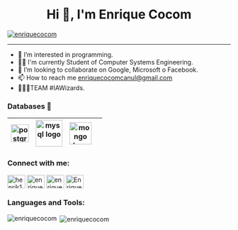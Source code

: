 <h1 align="center">Hi 👋, I'm Enrique Cocom</h1>



<p align="left"> <a href="https://github.com/ryo-ma/github-profile-trophy"><img src="https://github-profile-trophy.vercel.app/?username=enriquecocom" alt="enriquecocom" /></a> </p>

-------------

- 👀 I’m interested in programming.
- 👨‍💻 I'm currently Student of Computer Systems Engineering.
- 💞️ I’m looking to collaborate on Google, Microsoft o Facebook.
- 📫 How to reach me enriquecocomcanul@gmail.com
- 🧙‍♂️✨TEAM #IAWizards.

### Databases :floppy_disk:

| [<img src="https://www.postgresql.org/media/img/about/press/elephant.png" alt="postgres logo" width="40">](https://www.postgresql.org/) | [<img src="https://i0.wp.com/www.elearningworld.org/wp-content/uploads/2019/04/MySQL.svg.png" alt="mysql logo" width="60">](https://www.mysql.com/) | [<img src="https://cdn.worldvectorlogo.com/logos/mongodb-icon-1.svg" alt="mongo logo" width="50">](https://www.mongodb.com/es) | |
| --------------------------------------------------------------------------------------------- | ---------------------------------------------------------------------------------- | -------------------------------------------------------------------------------------- | ------ |







<h3 align="left">Connect with me:</h3>
<p align="left">
<a href="https://twitter.com/Henrik1493" target="blank"><img align="center" src="https://raw.githubusercontent.com/rahuldkjain/github-profile-readme-generator/master/src/images/icons/Social/twitter.svg" alt="henrik1493" height="30" width="40" /></a>
<a href="https://www.linkedin.com/in/enriquecocom/" target="blank"><img align="center" src="https://raw.githubusercontent.com/rahuldkjain/github-profile-readme-generator/master/src/images/icons/Social/linked-in-alt.svg" alt="enriquecocom" height="30" width="40" /></a>
<a href="https://www.instagram.com/enrique_cocom04/" target="blank"><img align="center" src="https://raw.githubusercontent.com/rahuldkjain/github-profile-readme-generator/master/src/images/icons/Social/instagram.svg" alt="enrique_cocom04" height="30" width="40" /></a>
<a href="https://www.twitch.tv/enriquecocom04" target="blank"><img align="center" src="https://github.com/rahuldkjain/github-profile-readme-generator/blob/master/src/images/icons/Social/twitch.svg" alt="Enrique Cocom#9331" height="30" width="40" /></a> 
</p>



<h3 align="left">Languages and Tools:</h3>


<p><img align="left" src="https://github-readme-stats.vercel.app/api/top-langs?username=enriquecocom&show_icons=true&locale=en&layout=compact" alt="enriquecocom" /></p>

<p>&nbsp;<img align="center" src="https://github-readme-stats.vercel.app/api?username=enriquecocom&show_icons=true&locale=en" alt="enriquecocom" /></p>

<!--
**EnriqueCocom/enriquecocom** is a ✨ _special_ ✨ repository because its `README.md` (this file) appears on your GitHub profile.
-->
